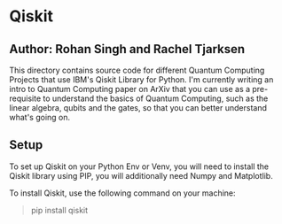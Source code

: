 # Qiskit
## Author: Rohan Singh and Rachel Tjarksen
This directory contains source code for different Quantum Computing Projects that use IBM's Qiskit Library for Python. I'm currently writing an intro to Quantum Computing paper on ArXiv that you can use as a pre-requisite to understand the basics of Quantum Computing, such as the linear algebra, qubits and the gates, so that you can better understand what's going on.  

## Setup
To set up Qiskit on your Python Env or Venv, you will need to install the Qiskit library using PIP, you will additionally need Numpy and Matplotlib.  

To install Qiskit, use the following command on your machine:  
  > pip install qiskit